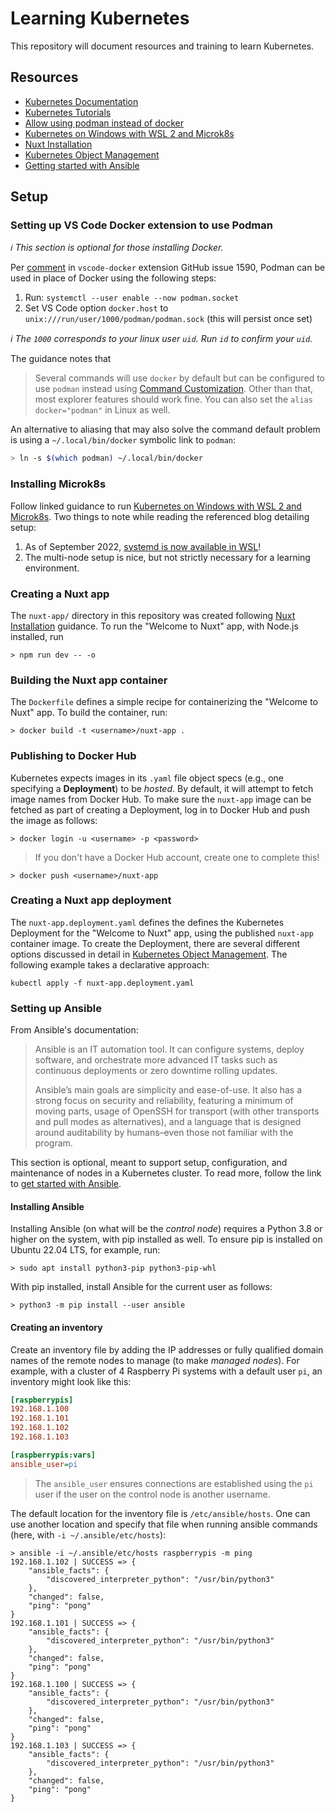 # Learning Kubernetes

This repository will document resources and training to learn Kubernetes.

## Resources

* [Kubernetes Documentation](https://kubernetes.io/docs/home/)
* [Kubernetes Tutorials](https://kubernetes.io/docs/tutorials/)
* [Allow using podman instead of docker](https://github.com/microsoft/vscode-docker/issues/1590)
* [Kubernetes on Windows with WSL 2 and Microk8s](https://youtu.be/DmfuJzX6vJQ)
* [Nuxt Installation](https://nuxt.com/docs/getting-started/installation)
* [Kubernetes Object Management](https://kubernetes.io/docs/concepts/overview/working-with-objects/object-management/)
* [Getting started with Ansible](https://docs.ansible.com/ansible/latest/getting_started/index.html)

## Setup

### Setting up VS Code Docker extension to use Podman

*ℹ️ This section is optional for those installing Docker.*

Per [comment](https://github.com/microsoft/vscode-docker/issues/1590#issuecomment-769284759)
in `vscode-docker` extension GitHub issue 1590, Podman can be used in place
of Docker using the following steps:

1. Run: `systemctl --user enable --now podman.socket`
2. Set VS Code option `docker.host` to `unix:///run/user/1000/podman/podman.sock`
   (this will persist once set)

*ℹ️ The `1000` corresponds to your linux user `uid`. Run `id` to confirm your*
*`uid`.*

The guidance notes that

> Several commands will use `docker` by default but can be configured to use
> `podman` instead using
> [Command Customization](https://code.visualstudio.com/docs/containers/reference#_command-customization).
> Other than that, most explorer features should work fine. You can also set
> the `alias docker="podman"` in Linux as well.

An alternative to aliasing that may also solve the command default problem
is using a `~/.local/bin/docker` symbolic link to `podman`:

```bash
> ln -s $(which podman) ~/.local/bin/docker
```

### Installing Microk8s

Follow linked guidance to run
[Kubernetes on Windows with WSL 2 and Microk8s](https://youtu.be/DmfuJzX6vJQ).
Two things to note while reading the referenced blog detailing setup:

1. As of September 2022,
   [systemd is now available in WSL](https://devblogs.microsoft.com/commandline/systemd-support-is-now-available-in-wsl/)!
2. The multi-node setup is nice, but not strictly necessary for a learning
   environment.

### Creating a Nuxt app

The `nuxt-app/` directory in this repository was created following
[Nuxt Installation](https://nuxt.com/docs/getting-started/installation)
guidance. To run the "Welcome to Nuxt" app, with Node.js installed, run

```shell
> npm run dev -- -o
```

### Building the Nuxt app container

The `Dockerfile` defines a simple recipe for containerizing the "Welcome to
Nuxt" app. To build the container, run:

```shell
> docker build -t <username>/nuxt-app .
```

### Publishing to Docker Hub

Kubernetes expects images in its `.yaml` file object specs
(e.g., one specifying a **Deployment**) to be *hosted*. By default, it will
attempt to fetch image names from Docker Hub. To make sure the `nuxt-app`
image can be fetched as part of creating a Deployment, log in to Docker
Hub and push the image as follows:

```shell
> docker login -u <username> -p <password>
```

> If you don't have a Docker Hub account, create one to complete this!

```shell
> docker push <username>/nuxt-app
```

### Creating a Nuxt app deployment

The `nuxt-app.deployment.yaml` defines the defines the Kubernetes Deployment
for the "Welcome to Nuxt" app, using the published `nuxt-app` container
image. To create the Deployment, there are several different options
discussed in detail in
[Kubernetes Object Management](https://kubernetes.io/docs/concepts/overview/working-with-objects/object-management/).
The following example takes a declarative approach:

```shell
kubectl apply -f nuxt-app.deployment.yaml
```

### Setting up Ansible

From Ansible's documentation:

> Ansible is an IT automation tool. It can configure systems, deploy software,
> and orchestrate more advanced IT tasks such as continuous deployments or zero
> downtime rolling updates.
>
> Ansible’s main goals are simplicity and ease-of-use. It also has a strong
> focus on security and reliability, featuring a minimum of moving parts, usage
> of OpenSSH for transport (with other transports and pull modes as
> alternatives), and a language that is designed around auditability by
> humans–even those not familiar with the program.

This section is optional, meant to support setup, configuration, and
maintenance of nodes in a Kubernetes cluster. To read more, follow the link to
[get started with Ansible](https://docs.ansible.com/ansible/latest/getting_started/index.html).

#### Installing Ansible

Installing Ansible (on what will be the *control node*) requires a Python 3.8
or higher on the system, with pip installed as well. To ensure pip is installed
on Ubuntu 22.04 LTS, for example, run:

```shell
> sudo apt install python3-pip python3-pip-whl
```

With pip installed, install Ansible for the current user as follows:

```shell
> python3 -m pip install --user ansible
```

#### Creating an inventory

Create an inventory file by adding the IP addresses or fully qualified domain
names of the remote nodes to manage (to make *managed nodes*). For example,
with a cluster of 4 Raspberry Pi systems with a default user `pi`, an
inventory might look like this:

```ini
[raspberrypis]
192.168.1.100
192.168.1.101
192.168.1.102
192.168.1.103

[raspberrypis:vars]
ansible_user=pi
```

> The `ansible_user` ensures connections are established using the `pi` user
> if the user on the control node is another username.

The default location for the inventory file is `/etc/ansible/hosts`.
One can use another location and specify that file when running ansible
commands (here, with `-i ~/.ansible/etc/hosts`):

```shell
> ansible -i ~/.ansible/etc/hosts raspberrypis -m ping
192.168.1.102 | SUCCESS => {
    "ansible_facts": {
        "discovered_interpreter_python": "/usr/bin/python3"
    },
    "changed": false,
    "ping": "pong"
}
192.168.1.101 | SUCCESS => {
    "ansible_facts": {
        "discovered_interpreter_python": "/usr/bin/python3"
    },
    "changed": false,
    "ping": "pong"
}
192.168.1.100 | SUCCESS => {
    "ansible_facts": {
        "discovered_interpreter_python": "/usr/bin/python3"
    },
    "changed": false,
    "ping": "pong"
}
192.168.1.103 | SUCCESS => {
    "ansible_facts": {
        "discovered_interpreter_python": "/usr/bin/python3"
    },
    "changed": false,
    "ping": "pong"
}
```
